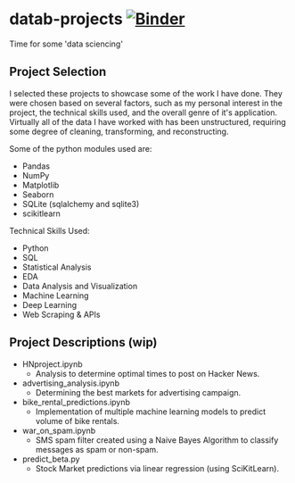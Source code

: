 # datab-projects [![Binder](https://mybinder.org/badge_logo.svg)](https://mybinder.org/v2/gh/jryan814/datab-projects/HEAD)
Time for some 'data sciencing'

## Project Selection
I selected these projects to showcase some of the work I have done. They were chosen based on several factors, such as my personal interest in the project, the technical skills used, and the overall genre of it's application. Virtually all of the data I have worked with has been unstructured, requiring some degree of cleaning, transforming, and reconstructing.

Some of the python modules used are:  
- Pandas
- NumPy
- Matplotlib
- Seaborn
- SQLite (sqlalchemy and sqlite3)
- scikitlearn

Technical Skills Used:
- Python
- SQL
- Statistical Analysis
- EDA
- Data Analysis and Visualization
- Machine Learning
- Deep Learning
- Web Scraping & APIs

## Project Descriptions (wip)
- HNproject.ipynb
  - Analysis to determine optimal times to post on Hacker News.
- advertising_analysis.ipynb
  - Determining the best markets for advertising campaign.
- bike_rental_predictions.ipynb
  - Implementation of multiple machine learning models to predict volume of bike rentals.
- war_on_spam.ipynb
  - SMS spam filter created using a Naive Bayes Algorithm to classify messages as spam or non-spam.
- predict_beta.py
  - Stock Market predictions via linear regression (using SciKitLearn).
